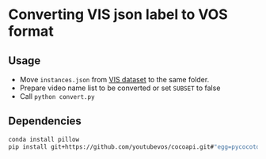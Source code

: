 # Converting VIS json label to VOS format

## Usage
* Move `instances.json` from [VIS dataset](https://youtube-vos.org/dataset/vis/#data-download) to the same folder. 
* Prepare video name list to be converted or set `SUBSET` to false
* Call `python convert.py`

## Dependencies

```bash
conda install pillow
pip install git+https://github.com/youtubevos/cocoapi.git#"egg=pycocotools&subdirectory=PythonAPI"
```
